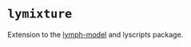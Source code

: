 # `lymixture`

Extension to the [lymph-model](https://lymph-model.readthedocs.io) and lyscripts package.
